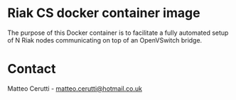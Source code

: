 # Riak CS docker container image

The purpose of this Docker container is to facilitate a fully automated setup of N Riak nodes communicating on top of an OpenVSwitch bridge.

# Contact
Matteo Cerutti - matteo.cerutti@hotmail.co.uk
